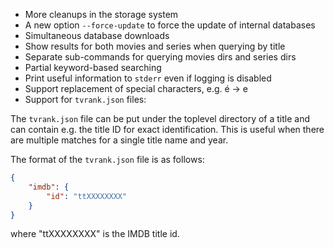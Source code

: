 * More cleanups in the storage system
* A new option `--force-update` to force the update of internal databases
* Simultaneous database downloads
* Show results for both movies and series when querying by title
* Separate sub-commands for querying movies dirs and series dirs
* Partial keyword-based searching
* Print useful information to `stderr` even if logging is disabled
* Support replacement of special characters, e.g. é -> e
* Support for `tvrank.json` files:

The `tvrank.json` file can be put under the toplevel directory of a title and can contain
e.g. the title ID for exact identification. This is useful when there are multiple matches
for a single title name and year.

The format of the `tvrank.json` file is as follows:

```json
{
    "imdb": {
        "id": "ttXXXXXXXX"
    }
}
```

where "ttXXXXXXXX" is the IMDB title id.
